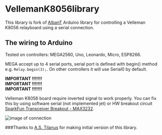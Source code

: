 # VellemanK8056library

This library is fork of [AlbanT](https://github.com/AlbanT/VellemanK8056library) Arduino library for controlling a Velleman K8056 relayboard using a serial connection.


## The wiring to Arduino

Tested on controllers: MEGA2560, Uno, Leonardo, Micro, ESP8266.

MEGA accept up to 4 serial ports, serial port is defined with begin() method e.g. `Relay.begin(3);`. On other controllers it will use Serial0 by default.

**IMPORTANT !!!!!!!**  
**IMPORTANT !!!!!!!**  
**IMPORTANT !!!!!!!**

Velleman K8056 board require inverted signal to work properly. You can fix this by using software serial (not implemented jet) or HW breakout circuit [SparkFun Transceiver Breakout - MAX3232](https://www.sparkfun.com/products/11189).

![image of connection](http://reptile-addict.nl/wp-content/gallery/velleman-k8056-arduino-library/Untitled-Sketch_bb.png)

###Thanks to
[A.S. Tilanus](http://reptile-addict.nl/?portfolio=velleman-k8056-arduino-library) for making initial version of this library.
